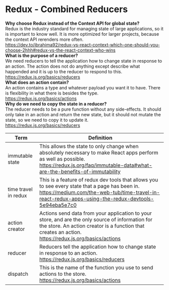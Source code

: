 # Redux - Combined Reducers

__Why choose Redux instead of the Context API for global state?__  
Redux is the industry standard for managing state of large applications, so it is important to know well. It is more optimized for larger projects, because the context API rerenders more often.  
https://dev.to/ibrahima92/redux-vs-react-context-which-one-should-you-choose-2hhh#redux-vs-the-react-context-who-wins  
__What is the purpose of a reducer?__  
We need reducers to tell the application how to change state in response to an action. The action does not do anything except describe what happended and it is up to the reducer to respond to this.  
https://redux.js.org/basics/reducers  
__What does an action contain?__  
An action contains a type and whatever payload you want it to have. There is flexibility in what there is besides the type.  
https://redux.js.org/basics/actions  
__Why do we need to copy the state in a reducer?__  
The reducer needs to be a pure function without any side-effects. It should only take in an action and return the new state, but it should not mutate the state, so we need to copy it to update it.  
https://redux.js.org/basics/reducers  

|Term | Definition |  
|---|---|
| immutable state | This allows the state to only change when absolutely necessary to make React apps perform as well as possible. https://redux.js.org/faq/immutable-data#what-are-the-benefits-of-immutability|
| time travel in redux | This is a feature of redux dev tools that allows you to see every state that a page has been in. https://medium.com/the-web-tub/time-travel-in-react-redux-apps-using-the-redux-devtools-5e94eba5e7c0|
| action creator | Actions send data from your application to your store, and are the only source of information for the store. An action creator is a function that creates an action. https://redux.js.org/basics/actions|
| reducer | Reducers tell the application how to change state in response to an action. https://redux.js.org/basics/reducers|
| dispatch | This is the name of the function you use to send actions to the store. https://redux.js.org/basics/actions|
